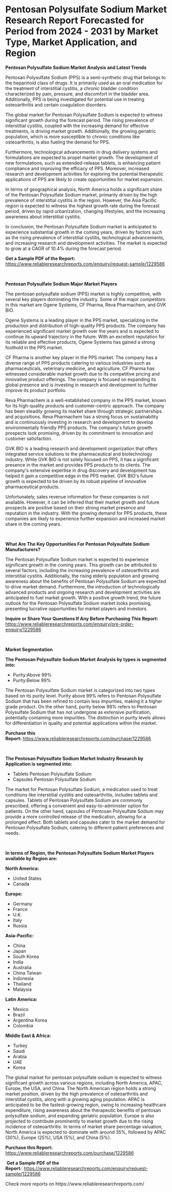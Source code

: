 <p><h1>Pentosan Polysulfate Sodium Market Research Report Forecasted for Period from 2024 -  2031 by Market Type, Market Application, and Region</h1></p><p><strong>Pentosan Polysulfate Sodium Market Analysis and Latest Trends</strong></p>
<p><p>Pentosan Polysulfate Sodium (PPS) is a semi-synthetic drug that belongs to the heparinoid class of drugs. It is primarily used as an oral medication for the treatment of interstitial cystitis, a chronic bladder condition characterized by pain, pressure, and discomfort in the bladder area. Additionally, PPS is being investigated for potential use in treating osteoarthritis and certain coagulation disorders.</p><p>The global market for Pentosan Polysulfate Sodium is expected to witness significant growth during the forecast period. The rising prevalence of interstitial cystitis, coupled with the increasing demand for effective treatments, is driving market growth. Additionally, the growing geriatric population, which is more susceptible to chronic conditions like osteoarthritis, is also fueling the demand for PPS.</p><p>Furthermore, technological advancements in drug delivery systems and formulations are expected to propel market growth. The development of new formulations, such as extended-release tablets, is enhancing patient compliance and improving the efficacy of PPS. Moreover, increased research and development activities for exploring the potential therapeutic applications of PPS are likely to create opportunities for market expansion.</p><p>In terms of geographical analysis, North America holds a significant share of the Pentosan Polysulfate Sodium market, primarily driven by the high prevalence of interstitial cystitis in the region. However, the Asia Pacific region is expected to witness the highest growth rate during the forecast period, driven by rapid urbanization, changing lifestyles, and the increasing awareness about interstitial cystitis.</p><p>In conclusion, the Pentosan Polysulfate Sodium market is anticipated to experience substantial growth in the coming years, driven by factors such as the rising prevalence of interstitial cystitis, technological advancements, and increasing research and development activities. The market is expected to grow at a CAGR of 10.4% during the forecast period.</p></p>
<p><strong>Get a Sample PDF of the Report:&nbsp;</strong> <a href="https://www.reliableresearchreports.com/enquiry/request-sample/1229586">https://www.reliableresearchreports.com/enquiry/request-sample/1229586</a></p>
<p>&nbsp;</p>
<p><strong>Pentosan Polysulfate Sodium Major Market Players</strong></p>
<p><p>The pentosan polysulfate sodium (PPS) market is highly competitive, with several key players dominating the industry. Some of the major competitors in this market are Ogene Systems, CF Pharma, Reva Pharmachem, and GVK BIO.</p><p>Ogene Systems is a leading player in the PPS market, specializing in the production and distribution of high-quality PPS products. The company has experienced significant market growth over the years and is expected to continue its upward trajectory in the future. With an excellent reputation for its reliable and effective products, Ogene Systems has gained a strong foothold in the PPS market.</p><p>CF Pharma is another key player in the PPS market. The company has a diverse range of PPS products catering to various industries such as pharmaceuticals, veterinary medicine, and agriculture. CF Pharma has witnessed considerable market growth due to its competitive pricing and innovative product offerings. The company is focused on expanding its global presence and is investing in research and development to further improve its product portfolio.</p><p>Reva Pharmachem is a well-established company in the PPS market, known for its high-quality products and customer-centric approach. The company has been steadily growing its market share through strategic partnerships and acquisitions. Reva Pharmachem has a strong focus on sustainability and is continuously investing in research and development to develop environmentally friendly PPS products. The company's future growth prospects look promising, driven by its commitment to innovation and customer satisfaction.</p><p>GVK BIO is a leading research and development organization that offers integrated service solutions to the pharmaceutical and biotechnology industry. While GVK BIO is not solely focused on PPS, it has a significant presence in the market and provides PPS products to its clients. The company's extensive expertise in drug discovery and development has helped it gain a competitive edge in the PPS market. GVK BIO's future growth is expected to be driven by its robust pipeline of innovative pharmaceutical products.</p><p>Unfortunately, sales revenue information for these companies is not available. However, it can be inferred that their market growth and future prospects are positive based on their strong market presence and reputation in the industry. With the growing demand for PPS products, these companies are likely to experience further expansion and increased market share in the coming years.</p></p>
<p>&nbsp;</p>
<p><strong>What Are The Key Opportunities For Pentosan Polysulfate Sodium Manufacturers?</strong></p>
<p><p>The Pentosan Polysulfate Sodium market is expected to experience significant growth in the coming years. This growth can be attributed to several factors, including the increasing prevalence of osteoarthritis and interstitial cystitis. Additionally, the rising elderly population and growing awareness about the benefits of Pentosan Polysulfate Sodium are expected to drive market demand. Furthermore, the introduction of technologically advanced products and ongoing research and development activities are anticipated to fuel market growth. With a positive growth trend, the future outlook for the Pentosan Polysulfate Sodium market looks promising, presenting lucrative opportunities for market players and investors.</p></p>
<p><strong>Inquire or Share Your Questions If Any Before Purchasing This Report:</strong> <a href="https://www.reliableresearchreports.com/enquiry/pre-order-enquiry/1229586">https://www.reliableresearchreports.com/enquiry/pre-order-enquiry/1229586</a></p>
<p>&nbsp;</p>
<p><strong>Market Segmentation</strong></p>
<p><strong>The Pentosan Polysulfate Sodium Market Analysis by types is segmented into:</strong></p>
<p><ul><li>Purity:Above 99%</li><li>Purity:Below 99%</li></ul></p>
<p><p>The Pentosan Polysulfate Sodium market is categorized into two types based on its purity level. Purity above 99% refers to Pentosan Polysulfate Sodium that has been refined to contain less impurities, making it a higher grade product. On the other hand, purity below 99% refers to Pentosan Polysulfate Sodium that has not undergone as extensive purification, potentially containing more impurities. The distinction in purity levels allows for differentiation in quality and potential applications within the market.</p></p>
<p><strong>Purchase this Report:&nbsp;</strong><a href="https://www.reliableresearchreports.com/purchase/1229586">https://www.reliableresearchreports.com/purchase/1229586</a></p>
<p>&nbsp;</p>
<p><strong>The Pentosan Polysulfate Sodium Market Industry Research by Application is segmented into:</strong></p>
<p><ul><li>Tablets Pentosan Polysulfate Sodium</li><li>Capsules Pentosan Polysulfate Sodium</li></ul></p>
<p><p>The market for Pentosan Polysulfate Sodium, a medication used to treat conditions like interstitial cystitis and osteoarthritis, includes tablets and capsules. Tablets of Pentosan Polysulfate Sodium are commonly prescribed, offering a convenient and easy-to-administer option for patients. On the other hand, capsules of Pentosan Polysulfate Sodium may provide a more controlled release of the medication, allowing for a prolonged effect. Both tablets and capsules cater to the market demand for Pentosan Polysulfate Sodium, catering to different patient preferences and needs.</p></p>
<p>&nbsp;</p>
<p><strong>In terms of Region, the Pentosan Polysulfate Sodium Market Players available by Region are:</strong></p>
<p>
    <p> <strong> North America: </strong>
        <ul>
            <li>United States</li>
            <li>Canada</li>
        </ul>
        </p> 
    <p> <strong> Europe: </strong>
        <ul>
            <li>Germany</li>
            <li>France</li>
            <li>U.K.</li>
            <li>Italy</li>
            <li>Russia</li>
        </ul>
        </p> 
    <p> <strong> Asia-Pacific: </strong>
        <ul>
            <li>China</li>
            <li>Japan</li>
            <li>South Korea</li>
            <li>India</li>
            <li>Australia</li>
            <li>China Taiwan</li>
            <li>Indonesia</li>
            <li>Thailand</li>
            <li>Malaysia</li>
        </ul>
        </p> 
    <p> <strong> Latin America: </strong>
        <ul>
            <li>Mexico</li>
            <li>Brazil</li>
            <li>Argentina Korea</li>
            <li>Colombia</li>
        </ul>
        </p> 
    <p> <strong> Middle East & Africa: </strong>
        <ul>
            <li>Turkey</li>
            <li>Saudi</li>
            <li>Arabia</li>
            <li>UAE</li>
            <li>Korea</li>
        </ul>
    </p>
    </p>
<p><p>The global market for pentosan polysulfate sodium is expected to witness significant growth across various regions, including North America, APAC, Europe, the USA, and China. The North American region holds a strong market position, driven by the high prevalence of osteoarthritis and interstitial cystitis, along with a growing aging population. APAC is anticipated to be the fastest-growing region, owing to increasing healthcare expenditure, rising awareness about the therapeutic benefits of pentosan polysulfate sodium, and expanding geriatric population. Europe is also projected to contribute prominently to market growth due to the rising incidence of osteoarthritis. In terms of market share percentage valuation, North America is expected to dominate with around 35%, followed by APAC (30%), Europe (25%), USA (5%), and China (5%).</p></p>
<p><strong>Purchase this Report: </strong><a href="https://www.reliableresearchreports.com/purchase/1229586">https://www.reliableresearchreports.com/purchase/1229586</a></p>
<p>&nbsp;<strong>Get a Sample PDF of the Report:&nbsp;&nbsp;</strong><a href="https://www.reliableresearchreports.com/enquiry/request-sample/1229586">https://www.reliableresearchreports.com/enquiry/request-sample/1229586</a></p>
<p><strong></strong></p>
<p>Check more reports on https://www.reliableresearchreports.com/</p>